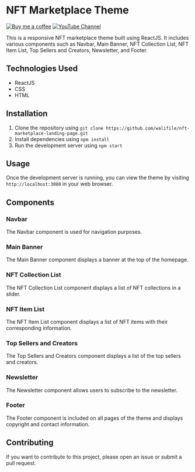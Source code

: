 # NFT Marketplace Theme

[![Buy me a coffee](https://img.shields.io/badge/Donate-Buy%20me%20a%20coffee-orange.svg)](https://www.buymeacoffee.com/waliahmad9)
[![YouTube Channel](https://img.shields.io/badge/YouTube-Subscribe-red.svg)](https://www.youtube.com/@codingcirculate)

This is a responsive NFT marketplace theme built using ReactJS. It includes various components such as Navbar, Main Banner, NFT Collection List, NFT Item List, Top Sellers and Creators, Newsletter, and Footer.

## Technologies Used

- ReactJS
- CSS
- HTML

## Installation

1. Clone the repository using `git clone https://github.com/walifile/nft-marketplace-landing-page.git`
2. Install dependencies using `npm install`
3. Run the development server using `npm start`

## Usage

Once the development server is running, you can view the theme by visiting `http://localhost:3000` in your web browser.

## Components

### Navbar

The Navbar component is used for navigation purposes.

### Main Banner

The Main Banner component displays a banner at the top of the homepage.

### NFT Collection List

The NFT Collection List component displays a list of NFT collections in a slider.

### NFT Item List

The NFT Item List component displays a list of NFT items with their corresponding information.

### Top Sellers and Creators

The Top Sellers and Creators component displays a list of the top sellers and creators.

### Newsletter

The Newsletter component allows users to subscribe to the newsletter.

### Footer

The Footer component is included on all pages of the theme and displays copyright and contact information.

## Contributing

If you want to contribute to this project, please open an issue or submit a pull request.
